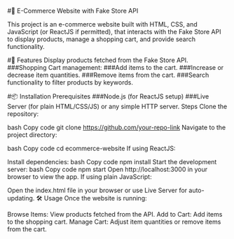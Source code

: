 #🛒 E-Commerce Website with Fake Store API

This project is an e-commerce website built with HTML, CSS, and JavaScript (or ReactJS if permitted), that interacts with the Fake Store API to display products, manage a shopping cart, and provide search functionality.

#🚀 Features
Display products fetched from the Fake Store API.
###Shopping Cart management:
###Add items to the cart.
###Increase or decrease item quantities.
###Remove items from the cart.
###Search functionality to filter products by keywords.

#📦 Installation
Prerequisites
###Node.js (for ReactJS setup)
###Live Server (for plain HTML/CSS/JS) or any simple HTTP server.
Steps
Clone the repository:

bash
Copy code
git clone https://github.com/your-repo-link
Navigate to the project directory:

bash
Copy code
cd ecommerce-website
If using ReactJS:

Install dependencies:
bash
Copy code
npm install
Start the development server:
bash
Copy code
npm start
Open http://localhost:3000 in your browser to view the app.
If using plain JavaScript:

Open the index.html file in your browser or use Live Server for auto-updating.
🛠️ Usage
Once the website is running:

Browse Items: View products fetched from the API.
Add to Cart: Add items to the shopping cart.
Manage Cart: Adjust item quantities or remove items from the cart.
